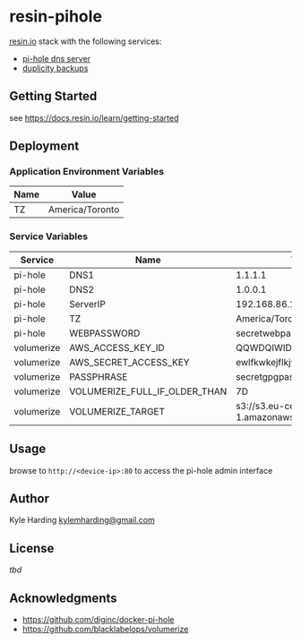 # resin-pihole

[resin.io](https://resin.io/) stack with the following services:
* [pi-hole dns server](https://pi-hole.net/)
* [duplicity backups](https://github.com/blacklabelops/volumerize)

## Getting Started

see https://docs.resin.io/learn/getting-started

## Deployment

### Application Environment Variables

|Name|Value|
|---|---|
|TZ|America/Toronto|

### Service Variables

|Service|Name|Value|
|---|---|---|
|pi-hole|DNS1|1.1.1.1|
|pi-hole|DNS2|1.0.0.1|
|pi-hole|ServerIP|192.168.86.12|
|pi-hole|TZ|America/Toronto|
|pi-hole|WEBPASSWORD|secretwebpassword|
|volumerize|AWS_ACCESS_KEY_ID|QQWDQIWIDO1QO|
|volumerize|AWS_SECRET_ACCESS_KEY|ewlfkwkejflkjwlkej3fjw381|
|volumerize|PASSPHRASE|secretgpgpassword|
|volumerize|VOLUMERIZE_FULL_IF_OLDER_THAN|7D|
|volumerize|VOLUMERIZE_TARGET|s3://s3.eu-central-1.amazonaws.com/duplicitytest|

## Usage

browse to `http://<device-ip>:80` to access the pi-hole admin interface

## Author

Kyle Harding <kylemharding@gmail.com>

## License

_tbd_

## Acknowledgments

* https://github.com/diginc/docker-pi-hole
* https://github.com/blacklabelops/volumerize
